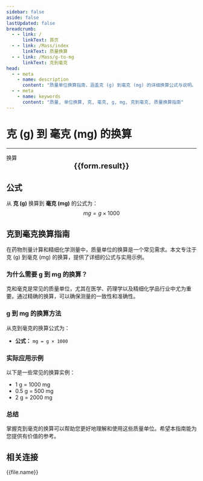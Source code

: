 ```yaml
---
sidebar: false
aside: false
lastUpdated: false
breadcrumb:
  - - link: /
      linkText: 首页
  - - link: /Mass/index
      linkText: 质量换算
  - - link: /Mass/g-to-mg
      linkText: 克到毫克
head:
  - - meta
    - name: description
      content: "质量单位换算指南，涵盖克 (g) 到毫克 (mg) 的详细换算公式与说明。"
  - - meta
    - name: keywords
      content: "质量, 单位换算, 克, 毫克, g, mg, 克到毫克, 质量换算指南"
---
```

# 克 (g) 到 毫克 (mg) 的换算
---
<script setup>
import { onMounted, reactive, inject, ref } from 'vue'
import { NButton, NForm, NFormItem, NInput, NInputNumber, NSelect, NCard, useMessage,NGrid ,NGi } from 'naive-ui'
import { defineClientComponent } from 'vitepress'
import { Mass } from '../files';

const convert = inject('convert')

const form = reactive({
  number: null,
  result: '',
})

const convertHandler = () => {
  if (form.number !== null && !isNaN(form.number)) {
    const convertedValue = parseFloat(form.number) * 1000
    form.result = `${form.number}g = ${convertedValue.toFixed(0)}mg`
  } else {
    form.result = '请输入有效的数值。'
  }
}
</script>

<n-form size="large" :model="form">
  <n-form-item label="克 (g)">
    <n-input-number v-model:value="form.number" placeholder="输入克" style="width: 100%" />
  </n-form-item>
  <n-form-item>
    <n-button type="info" @click="convertHandler" block>换算</n-button>
  </n-form-item>
</n-form>

<n-card  embedded :bordered="false" hoverable>
  <div  style="text-align:center;font-size:20px;">
    <strong>{{form.result}}</strong>
  </div>
</n-card>

## 公式

从 **克 (g)** 换算到 **毫克 (mg)** 的公式为：
$$ mg = g \times 1000 $$

## 克到毫克换算指南

在药物剂量计算和精细化学测量中，质量单位的换算是一个常见需求。本文专注于克 (g) 到毫克 (mg) 的换算，提供了详细的公式与实用示例。

### 为什么需要 g 到 mg 的换算？

克和毫克是常见的质量单位，尤其在医学、药理学以及精细化学品行业中尤为重要。通过精确的换算，可以确保测量的一致性和准确性。

### g 到 mg 的换算方法

从克到毫克的换算公式为：

- **公式：** `mg = g × 1000`

### 实际应用示例

以下是一些常见的换算实例：

- 1 g = 1000 mg
- 0.5 g = 500 mg
- 2 g = 2000 mg

### 总结

掌握克到毫克的换算可以帮助您更好地理解和使用这些质量单位。希望本指南能为您提供有价值的参考。

## 相关连接
<n-grid x-gap="12" :cols="2">
  <n-gi v-for="(file, index) in Mass" :key="index">
    <n-button
      text
      tag="a"
      :href="file.path"
      type="info"
    >
      {{file.name}}
    </n-button>
  </n-gi>
</n-grid>